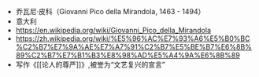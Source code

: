 - 乔瓦尼·皮科（Giovanni Pico della Mirandola, 1463 - 1494）
- 意大利
- https://en.wikipedia.org/wiki/Giovanni_Pico_della_Mirandola
- https://zh.wikipedia.org/wiki/%E5%96%AC%E7%93%A6%E5%B0%BC%C2%B7%E7%9A%AE%E7%A7%91%C2%B7%E5%BE%B7%E6%8B%89%C2%B7%E7%B1%B3%E8%98%AD%E5%A4%9A%E6%8B%89
- 写作《[[论人的尊严]]》,被誉为“文艺复兴的宣言”